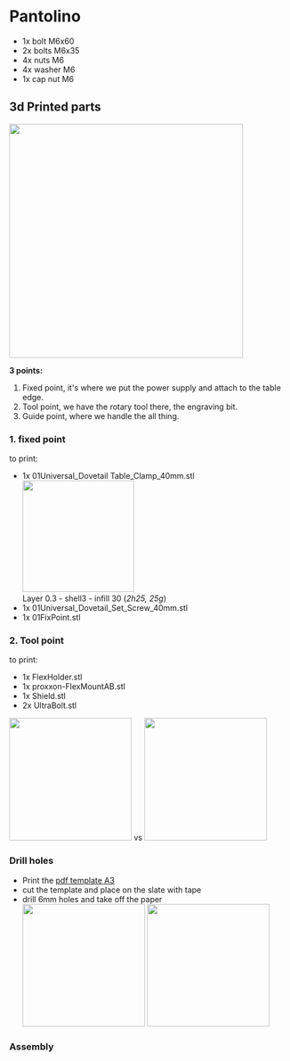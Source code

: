 # Pantolino

- 1x bolt M6x60
- 2x bolts M6x35
- 4x nuts M6
- 4x washer M6
- 1x cap nut M6

## 3d Printed parts
<img src="https://user-images.githubusercontent.com/12049360/30099809-1e9dab30-92e7-11e7-8cd7-a01223b297f8.jpg" height="420"></img>  

**3 points:**  
1. Fixed point, it's where we put the power supply and attach to the table edge.
1. Tool point, we have the rotary tool there, the engraving bit.
1. Guide point, where we handle the all thing.


### 1. fixed point
to print:
  - 1x 01Universal_Dovetail Table_Clamp_40mm.stl
  <img src="https://user-images.githubusercontent.com/12049360/30418844-a3bf59a0-9934-11e7-8bcf-096b87f55556.png" height="200"></img>  
  Layer 0.3 - shell3 - infill 30  (*2h25, 25g*)  
  - 1x 01Universal_Dovetail_Set_Screw_40mm.stl
  - 1x 01FixPoint.stl


### 2. Tool point  
to print:   
- 1x FlexHolder.stl
- 1x proxxon-FlexMountAB.stl
- 1x Shield.stl
- 2x UltraBolt.stl

<img src="https://user-images.githubusercontent.com/12049360/30068675-c6a146cc-925e-11e7-9093-bc30cfde4b10.jpg" height="220"></img> vs
<img src="https://user-images.githubusercontent.com/12049360/30112917-3e440e30-9313-11e7-8acf-e4f7f97b3890.png" height="220"></img>
### Drill holes
- Print the [pdf template A3](/Production%20ready/PantoL-Gabarit.pdf)
- cut the template and place on the slate with tape
- drill 6mm holes and take off the paper  
<img src="https://user-images.githubusercontent.com/12049360/30068666-bd69449c-925e-11e7-9220-e7f3c2340c2c.jpg" height="220"></img>
<img src="https://user-images.githubusercontent.com/12049360/30068671-c145a0d8-925e-11e7-8846-cb2e644b3329.jpg" height="220"></img>

### Assembly
